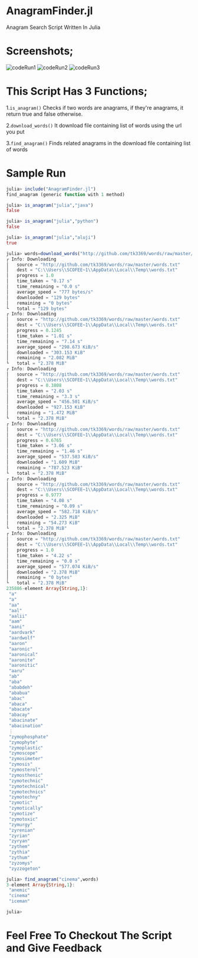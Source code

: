 # AnagramFinder.jl
Anagram Search Script Written In Julia

# Screenshots;
![codeRun1](screenshots/finalUpdate1.PNG)
![codeRun2](screenshots/finalUpdate2.PNG)
![codeRun3](screenshots/finalUpdate3.PNG)


# This Script Has 3 Functions;
1.`is_anagram()` Checks if two words are anagrams, if they're anagrams, it return true and false otherwise.

2.`download_words()` It download file containing list of words using the url you put

3.`find_anagram()` Finds related anagrams in the download file containing list of words

# Sample Run

```jl
julia> include("AnagramFinder.jl")
find_anagram (generic function with 1 method)

julia> is_anagram("julia","java")
false

julia> is_anagram("julia","python")
false

julia> is_anagram("julia","aluji")
true

julia> words=download_words("http://github.com/tk3369/words/raw/master/words.tx
┌ Info: Downloading
│   source = "http://github.com/tk3369/words/raw/master/words.txt"
│   dest = "C:\\Users\\SCOFEE~1\\AppData\\Local\\Temp\\words.txt"
│   progress = 1.0
│   time_taken = "0.17 s"
│   time_remaining = "0.0 s"
│   average_speed = "777 bytes/s"
│   downloaded = "129 bytes"
│   remaining = "0 bytes"
└   total = "129 bytes"
┌ Info: Downloading
│   source = "http://github.com/tk3369/words/raw/master/words.txt"
│   dest = "C:\\Users\\SCOFEE~1\\AppData\\Local\\Temp\\words.txt"
│   progress = 0.1245
│   time_taken = "1.01 s"
│   time_remaining = "7.14 s"
│   average_speed = "298.673 KiB/s"
│   downloaded = "303.153 KiB"
│   remaining = "2.082 MiB"
└   total = "2.378 MiB"
┌ Info: Downloading
│   source = "http://github.com/tk3369/words/raw/master/words.txt"
│   dest = "C:\\Users\\SCOFEE~1\\AppData\\Local\\Temp\\words.txt"
│   progress = 0.3808
│   time_taken = "2.03 s"
│   time_remaining = "3.3 s"
│   average_speed = "456.501 KiB/s"
│   downloaded = "927.153 KiB"
│   remaining = "1.472 MiB"
└   total = "2.378 MiB"
┌ Info: Downloading
│   source = "http://github.com/tk3369/words/raw/master/words.txt"
│   dest = "C:\\Users\\SCOFEE~1\\AppData\\Local\\Temp\\words.txt"
│   progress = 0.6765
│   time_taken = "3.06 s"
│   time_remaining = "1.46 s"
│   average_speed = "537.583 KiB/s"
│   downloaded = "1.609 MiB"
│   remaining = "787.523 KiB"
└   total = "2.378 MiB"
┌ Info: Downloading
│   source = "http://github.com/tk3369/words/raw/master/words.txt"
│   dest = "C:\\Users\\SCOFEE~1\\AppData\\Local\\Temp\\words.txt"
│   progress = 0.9777
│   time_taken = "4.08 s"
│   time_remaining = "0.09 s"
│   average_speed = "582.718 KiB/s"
│   downloaded = "2.325 MiB"
│   remaining = "54.273 KiB"
└   total = "2.378 MiB"
┌ Info: Downloading
│   source = "http://github.com/tk3369/words/raw/master/words.txt"
│   dest = "C:\\Users\\SCOFEE~1\\AppData\\Local\\Temp\\words.txt"
│   progress = 1.0
│   time_taken = "4.22 s"
│   time_remaining = "0.0 s"
│   average_speed = "577.074 KiB/s"
│   downloaded = "2.378 MiB"
│   remaining = "0 bytes"
└   total = "2.378 MiB"
235886-element Array{String,1}:
 "a"
 "a"
 "aa"
 "aal"
 "aalii"
 "aam"
 "aani"
 "aardvark"
 "aardwolf"
 "aaron"
 "aaronic"
 "aaronical"
 "aaronite"
 "aaronitic"
 "aaru"
 "ab"
 "aba"
 "ababdeh"
 "ababua"
 "abac"
 "abaca"
 "abacate"
 "abacay"
 "abacinate"
 "abacination"
 ⋮
 "zymophosphate"
 "zymophyte"
 "zymoplastic"
 "zymoscope"
 "zymosimeter"
 "zymosis"
 "zymosterol"
 "zymosthenic"
 "zymotechnic"
 "zymotechnical"
 "zymotechnics"
 "zymotechny"
 "zymotic"
 "zymotically"
 "zymotize"
 "zymotoxic"
 "zymurgy"
 "zyrenian"
 "zyrian"
 "zyryan"
 "zythem"
 "zythia"
 "zythum"
 "zyzomys"
 "zyzzogeton"

julia> find_anagram("cinema",words)
3-element Array{String,1}:
 "anemic"
 "cinema"
 "iceman"

julia>
```

# Feel Free To Checkout The Script and Give Feedback

